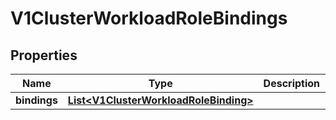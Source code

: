 # V1ClusterWorkloadRoleBindings

## Properties
Name | Type | Description | Notes
------------ | ------------- | ------------- | -------------
**bindings** | [**List&lt;V1ClusterWorkloadRoleBinding&gt;**](V1ClusterWorkloadRoleBinding.md) |  |  [optional]
